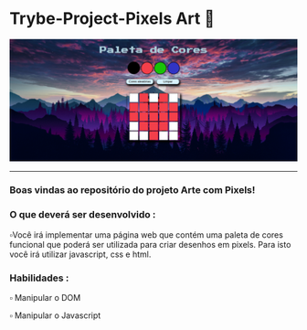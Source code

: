 # Trybe-Project-Pixels Art 🎨️


<img src="https://github.com/WilliamNunes905/Projeto-Pixel-Art/blob/main/Captura%20de%20tela%20de%202022-09-24%2020-58-20.png" alt="imagem.png" style="max-width: 100%;">

<hr>

<h3>Boas vindas ao repositório do projeto Arte com Pixels!</h3>

<h3>O que deverá ser desenvolvido :</h3>

 ▫️Você irá implementar uma página web que contém uma paleta de cores funcional que poderá ser utilizada para criar desenhos em pixels. Para isto você irá utilizar javascript, css e html.


<h3>Habilidades :</h3>
▫️ Manipular o DOM

▫️ Manipular o Javascript
